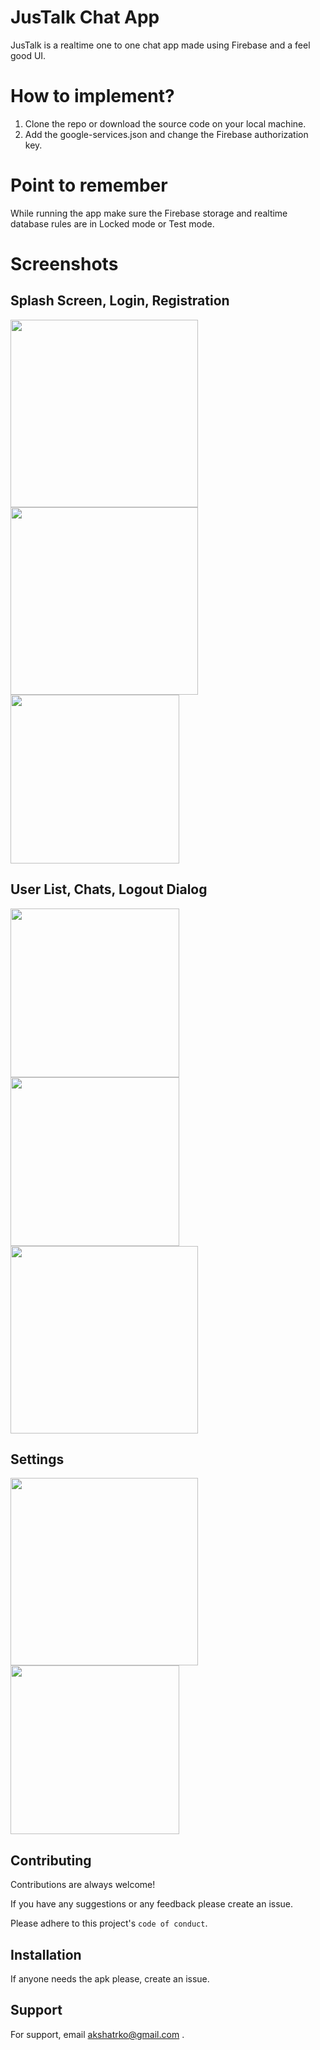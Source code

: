 
# JusTalk Chat App

JusTalk is a realtime one to one chat app made using Firebase and a feel good UI.

# How to implement?

1. Clone the repo or download the source code on your local machine.
2. Add the google-services.json and change the Firebase authorization key.

# Point to remember

While running the app make sure the Firebase storage and realtime
database rules are in Locked mode or Test mode.

# Screenshots

## Splash Screen, Login, Registration

<img src="images/splashScreen.jpeg" width=300> <img src="images/login.jpeg" width=300> <img src="images/registration.jpeg" width=270>

## User List, Chats, Logout Dialog

<img src="images/chat_list.jpeg" width=270> <img src="images/chat.jpeg" width=270> <img src="images/logout_dialog.jpeg" width=300>

## Settings

<img src="images/bio.jpeg" width=300> <img src="images/setting.jpeg" width=270>

## Contributing

Contributions are always welcome!

If you have any suggestions or any feedback please create an issue.

Please adhere to this project's `code of conduct`.
 
## Installation 

If anyone needs the apk please, create an issue. 
    
## Support

For support, email akshatrko@gmail.com .

  
